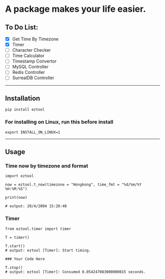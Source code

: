 # A package makes your life easier.
## To Do List:
- [x] Get Time By Timezone
- [x] Timer
- [ ] Character Checker
- [ ] Time Calculator
- [ ] Timestamp Convertor
- [ ] MySQL Controller
- [ ] Redis Controller
- [ ] SurrealDB Controller
---
## Installation
```
pip install eztool
```
### For installing on Linux, run this before install
```
export INSTALL_ON_LINUX=1
```
---
## Usage
### Time now by timezone and format
```
import eztool

now = eztool.t_now(timezone = "Hongkong", time_fmt = "%d/%m/%Y %H:%M:%S")

print(now)

# output: 20/4/2004 15:20:40
```
### Timer
```
from eztool.timer import timer

T = timer()

T.start()
# output: eztool [Timer]: Start timing.

### Your Code Here

T.stop()
# output: eztool [Timer]: Consumed 0.054247083000000015 seconds.
```
